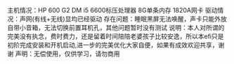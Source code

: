 主机情况：HP 600 G2 DM i5 6600标压处理器 8G单条内存 1820A网卡
驱动情况：声网(有线+无线)显均已经驱动
存在问题：睡眠黑屏无法唤醒，声卡只能外放自带小音箱，无法切换前置耳机孔，其他问题暂时没有测试
说明：本人对所谓的完美没有执念，费时费力，还是留着时间陪陪老婆孩子比较安逸，所以本efi只是初阶完成安装和开机启动,进一步的完美优化大家自便，如果有成效欢迎共享，谢谢
声明：无偿使用，仅供学习，请勿商用
